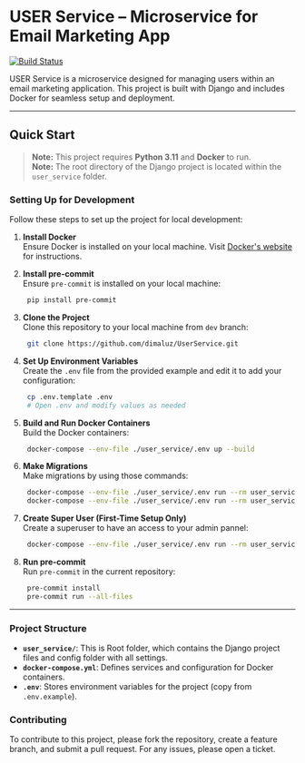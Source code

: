 # USER Service – Microservice for Email Marketing App

[![Build Status](#)](link-to-build-status) <!-- Update with the actual URL for build status -->

USER Service is a microservice designed for managing users within an email marketing application. This project is built with Django and includes Docker for seamless setup and deployment.

---

## Quick Start

> **Note:** This project requires **Python 3.11** and **Docker** to run.  
> **Note:** The root directory of the Django project is located within the `user_service` folder.

### Setting Up for Development

Follow these steps to set up the project for local development:

1. **Install Docker**  
   Ensure Docker is installed on your local machine. Visit [Docker's website](https://www.docker.com/get-started) for instructions.

2. **Install pre-commit**  
   Ensure `pre-commit` is installed on your local machine:
   ```bash
    pip install pre-commit
   ```
3. **Clone the Project**  
   Clone this repository to your local machine from `dev` branch:
   ```bash
    git clone https://github.com/dimaluz/UserService.git
   ```
4. **Set Up Environment Variables**  
   Create the `.env` file from the provided example and edit it to add your configuration:
   ```bash
    cp .env.template .env
    # Open .env and modify values as needed
   ```
5. **Build and Run Docker Containers**  
   Build the Docker containers:
   ```bash
    docker-compose --env-file ./user_service/.env up --build
   ```
6. **Make Migrations**  
   Make migrations by using those commands:
   ```bash
    docker-compose --env-file ./user_service/.env run --rm user_service bash -c "python manage.py makemigrations"
    docker-compose --env-file ./user_service/.env run --rm user_service bash -c "python manage.py migrate"
   ```
7. **Create Super User (First-Time Setup Only)**  
   Create a superuser to have an access to your admin pannel:
   ```bash
    docker-compose --env-file ./user_service/.env run --rm user_service bash -c "python manage.py createsuperuser"
   ```
8. **Run pre-commit**  
   Run `pre-commit` in the current repository:
   ```bash
    pre-commit install
    pre-commit run --all-files
   ```

---

### Project Structure

- **`user_service/`**: This is Root folder, which contains the Django project files and config folder with all settings.
- **`docker-compose.yml`**: Defines services and configuration for Docker containers.
- **`.env`**: Stores environment variables for the project (copy from `.env.example`).

### Contributing

To contribute to this project, please fork the repository, create a feature branch, and submit a pull request. For any issues, please open a ticket.
